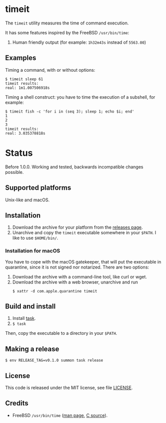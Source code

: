 # timeit

The `timeit` utility measures the time of command execution.

It has some features inspired by the FreeBSD `/usr/bin/time`:

1. Human friendly output (for example: `1h32m43s` instead of `5563.00`)

## Examples

Timing a command, with or without options:

    $ timeit sleep 61
    timeit results:
    real: 1m1.007506918s

Timing a shell construct: you have to time the execution of a subshell, for
example:

    $ timeit fish -c 'for i in (seq 3); sleep 1; echo $i; end'
    1
    2
    3
    timeit results:
    real: 3.035378818s

# Status

Before 1.0.0. Working and tested, backwards incompatible changes possible.

## Supported platforms

Unix-like and macOS.

## Installation

1. Download the archive for your platform from the [releases
  page](https://github.com/marco-m/timeit/releases).
2. Unarchive and copy the `timeit` executable somewhere in your `$PATH`. I like
   to use `$HOME/bin/`.

### Installation for macOS

You have to cope with the macOS gatekeeper, that will put the executable in
quarantine, since it is not signed nor notarized. There are two options:

1. Download the archive with a command-line tool, like curl or wget.
2. Download the archive with a web browser, unarchive and run
   ```
   $ xattr -d com.apple.quarantine timeit
   ```

## Build and install

1. Install [task](https://taskfile.dev/).
2. `$ task`

Then, copy the executable to a directory in your `$PATH`.

## Making a release

    $ env RELEASE_TAG=v0.1.0 summon task release

## License

This code is released under the MIT license, see file [LICENSE](LICENSE).

## Credits

* FreeBSD `/usr/bin/time` ([man page], [C source]).

[man page]: https://www.freebsd.org/cgi/man.cgi?query=time
[C source]: https://github.com/freebsd/freebsd/blob/master/usr.bin/time/time.c
